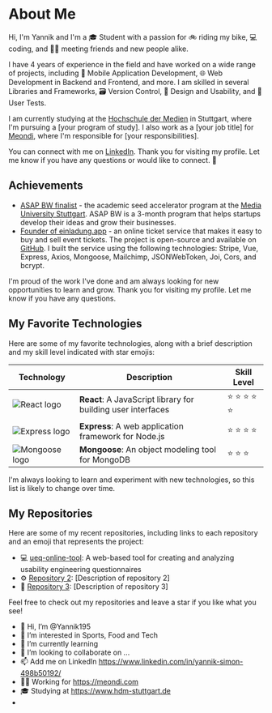 # About Me

Hi, I'm Yannik and I'm a 🎓 Student with a passion for 🚲 riding my bike, 💻 coding, and 🙋‍♂️ meeting friends and new people alike.

I have 4 years of experience in the field and have worked on a wide range of projects, including 📱 Mobile Application Development, 🌐 Web Development in Backend and Frontend, and more. I am skilled in several Libraries and Frameworks, 🗃 Version Control, 🎨 Design and Usability, and 🧑 User Tests.

I am currently studying at the [Hochschule der Medien](https://www.hdm-stuttgart.de) in Stuttgart, where I'm pursuing a [your program of study]. I also work as a [your job title] for [Meondi](https://meondi.com), where I'm responsible for [your responsibilities].

You can connect with me on [LinkedIn](https://www.linkedin.com/in/[your-profile-url]). Thank you for visiting my profile. Let me know if you have any questions or would like to connect. 🙏



## Achievements

- [ASAP BW finalist](https://asapbw.gruendermotor.io/) - the academic seed accelerator program at the [Media University Stuttgart](https://www.hdm-stuttgart.de/). ASAP BW is a 3-month program that helps startups develop their ideas and grow their businesses.
- [Founder of einladung.app](https://einladung.app) - an online ticket service that makes it easy to buy and sell event tickets. The project is open-source and available on [GitHub](https://github.com/Yannik195/einladung.app). I built the service using the following technologies: Stripe, Vue, Express, Axios, Mongoose, Mailchimp, JSONWebToken, Joi, Cors, and bcrypt.

I'm proud of the work I've done and am always looking for new opportunities to learn and grow. Thank you for visiting my profile. Let me know if you have any questions.



## My Favorite Technologies

Here are some of my favorite technologies, along with a brief description and my skill level indicated with star emojis:

| Technology | Description | Skill Level |
| --- | --- | --- |
| ![React logo](logo-react.png) | **React**: A JavaScript library for building user interfaces | :star: :star: :star: :star: :star: |
| ![Express logo](logo-express.png) | **Express**: A web application framework for Node.js | :star: :star: :star: :star: |
| ![Mongoose logo](logo-mongoose.png) | **Mongoose**: An object modeling tool for MongoDB | :star: :star: :star: |

I'm always looking to learn and experiment with new technologies, so this list is likely to change over time.


## My Repositories

Here are some of my recent repositories, including links to each repository and an emoji that represents the project:

- :computer: [ueq-online-tool](https://github.com/Yannik195/ueq-online-tool): A web-based tool for creating and analyzing usability engineering questionnaires
- :gear: [Repository 2](https://github.com/Yannik195/[repository-2]): [Description of repository 2]
- :rocket: [Repository 3](https://github.com/Yannik195/[repository-3]): [Description of repository 3]

Feel free to check out my repositories and leave a star if you like what you see!



- 👋 Hi, I’m @Yannik195
- 👀 I’m interested in Sports, Food and Tech
- 🌱 I’m currently learning 
- 💞️ I’m looking to collaborate on ...
- 📫 Add me on LinkedIn https://www.linkedin.com/in/yannik-simon-498b50192/
- 👷‍♂️ Working for https://meondi.com
- 🎓 Studying at https://www.hdm-stuttgart.de
- 

<!---
Yannik195/Yannik195 is a ✨ special ✨ repository because its `README.md` (this file) appears on your GitHub profile.
You can click the Preview link to take a look at your changes.
--->
